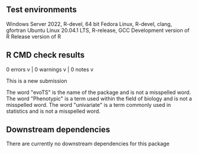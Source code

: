 ## Test environments
Windows Server 2022, R-devel, 64 bit
Fedora Linux, R-devel, clang, gfortran
Ubuntu Linux 20.04.1 LTS, R-release, GCC
Development version of R
Release version of R

## R CMD check results
0 errors v | 0 warnings v | 0 notes v

This is a new submission

The word "evoTS" is the name of the package and is not a misspelled word. 
The word "Phenotypic" is a term used within the field of biology and is not a misspelled word. 
The word "univariate" is a term commonly used in statistics and is not a misspelled word.   

## Downstream dependencies
There are currently no downstream dependencies for this package

